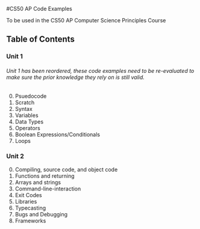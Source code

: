 #CS50 AP Code Examples

To be used in the CS50 AP Computer Science Principles Course

## Table of Contents

### Unit 1
 
###### Unit 1 has been reordered, these code examples need to be re-evaluated to make sure the prior knowledge they rely on is still valid.
0. Psuedocode
1. Scratch
2. Syntax
3. Variables
4. Data Types
5. Operators
6. Boolean Expressions/Conditionals
7. Loops


### Unit 2

0. Compiling, source code, and object code
1. Functions and returning
2. Arrays and strings
3. Command-line-interaction
4. Exit Codes
5. Libraries
6. Typecasting
7. Bugs and Debugging
8. Frameworks